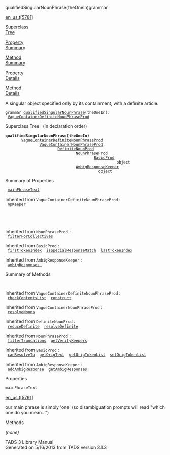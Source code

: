 ---
---
<span class="title">qualifiedSingularNounPhrase(theOneIn)</span><span class="type">grammar</span>

[en_us.t](../file/en_us.t.html)\[[5781](../source/en_us.t.html#5781)\]

[Superclass  
Tree](#_SuperClassTree_)

[Property  
Summary](#_PropSummary_)

[Method  
Summary](#_MethodSummary_)

[Property  
Details](#_Properties_)

[Method  
Details](#_Methods_)

<div class="fdesc">

A singular object specified only by its containment, with a definite
article.

`grammar `<span class="gramalt">[`qualifiedSingularNounPhrase`](../object/qualifiedSingularNounPhrase.html)`(theOneIn)`</span>` :   `[`VagueContainerDefiniteNounPhraseProd`](../object/VagueContainerDefiniteNounPhraseProd.html)

</div>

<span id="_SuperClassTree_"></span>

<div class="mjhd">

<span class="hdln">Superclass Tree</span>   (in declaration order)

</div>

**`qualifiedSingularNounPhrase(theOneIn)`**  
`         `[`VagueContainerDefiniteNounPhraseProd`](../object/VagueContainerDefiniteNounPhraseProd.html)  
`                 `[`VagueContainerNounPhraseProd`](../object/VagueContainerNounPhraseProd.html)  
`                         `[`DefiniteNounProd`](../object/DefiniteNounProd.html)  
`                                 `[`NounPhraseProd`](../object/NounPhraseProd.html)  
`                                         `[`BasicProd`](../object/BasicProd.html)  
`                                                 object`  
`                                 `[`AmbigResponseKeeper`](../object/AmbigResponseKeeper.html)  
`                                         object`  
<span id="_PropSummary_"></span>

<div class="mjhd">

<span class="hdln">Summary of Properties</span>  

</div>

` `[`mainPhraseText`](#mainPhraseText)`  `

Inherited from `VagueContainerDefiniteNounPhraseProd` :  
` `[`npKeeper`](../object/VagueContainerDefiniteNounPhraseProd.html#npKeeper)`  `

` `

` `

Inherited from `NounPhraseProd` :  
` `[`filterForCollectives`](../object/NounPhraseProd.html#filterForCollectives)`  `

Inherited from `BasicProd` :  
` `[`firstTokenIndex`](../object/BasicProd.html#firstTokenIndex)`  `[`isSpecialResponseMatch`](../object/BasicProd.html#isSpecialResponseMatch)`  `[`lastTokenIndex`](../object/BasicProd.html#lastTokenIndex)`  `

Inherited from `AmbigResponseKeeper` :  
` `[`ambigResponses_`](../object/AmbigResponseKeeper.html#ambigResponses_)`  `

<span id="_MethodSummary_"></span>

<div class="mjhd">

<span class="hdln">Summary of Methods</span>  

</div>

` `

Inherited from `VagueContainerDefiniteNounPhraseProd` :  
` `[`checkContentsList`](../object/VagueContainerDefiniteNounPhraseProd.html#checkContentsList)`  `[`construct`](../object/VagueContainerDefiniteNounPhraseProd.html#construct)`  `

Inherited from `VagueContainerNounPhraseProd` :  
` `[`resolveNouns`](../object/VagueContainerNounPhraseProd.html#resolveNouns)`  `

Inherited from `DefiniteNounProd` :  
` `[`reduceDefinite`](../object/DefiniteNounProd.html#reduceDefinite)`  `[`resolveDefinite`](../object/DefiniteNounProd.html#resolveDefinite)`  `

Inherited from `NounPhraseProd` :  
` `[`filterTruncations`](../object/NounPhraseProd.html#filterTruncations)`  `[`getVerifyKeepers`](../object/NounPhraseProd.html#getVerifyKeepers)`  `

Inherited from `BasicProd` :  
` `[`canResolveTo`](../object/BasicProd.html#canResolveTo)`  `[`getOrigText`](../object/BasicProd.html#getOrigText)`  `[`getOrigTokenList`](../object/BasicProd.html#getOrigTokenList)`  `[`setOrigTokenList`](../object/BasicProd.html#setOrigTokenList)`  `

Inherited from `AmbigResponseKeeper` :  
` `[`addAmbigResponse`](../object/AmbigResponseKeeper.html#addAmbigResponse)`  `[`getAmbigResponses`](../object/AmbigResponseKeeper.html#getAmbigResponses)`  `

<span id="_Properties_"></span>

<div class="mjhd">

<span class="hdln">Properties</span>  

</div>

<span id="mainPhraseText"></span>

`mainPhraseText`

[en_us.t](../file/en_us.t.html)\[[5791](../source/en_us.t.html#5791)\]

<div class="desc">

our main phrase is simply 'one' (so disambiguation prompts will read
"which one do you mean...")

</div>

<span id="_Methods_"></span>

<div class="mjhd">

<span class="hdln">Methods</span>  

</div>

*(none)*

<div class="ftr">

TADS 3 Library Manual  
Generated on 5/16/2013 from TADS version 3.1.3

</div>
